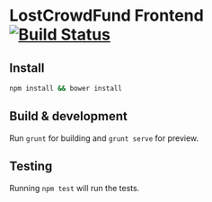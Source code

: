 # LostCrowdFund Frontend  [![Build Status](https://travis-ci.org/LostCrowdFound/lcf-frontend.svg?branch=master)](https://travis-ci.org/LostCrowdFound/lcf-frontend)

## Install
```sh
npm install && bower install
```

## Build & development

Run `grunt` for building and `grunt serve` for preview.

## Testing

Running `npm test` will run the tests.
